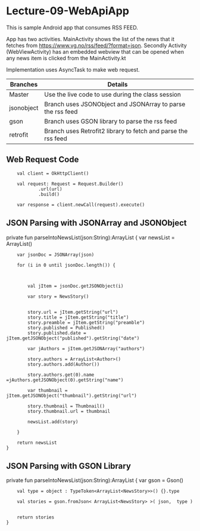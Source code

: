 # Lecture-09-WebApiApp
This is sample Android app that consumes RSS FEED. 

App has two activities. MainActivity shows the list of the news that it fetches from https://www.vg.no/rss/feed/?format=json. 
Secondly Activity (WebViewActivity) has an embedded webview that can be opened when any news item is clicked from the MainActivity.kt 

Implementation uses AsyncTask to make web request.


|Branches|Details|
|-------|--------|
|Master| Use the live code to use during the class session|
|jsonobject| Branch uses JSONObject and JSONArray to parse the rss feed|
|gson| Branch uses GSON library to parse the rss feed|
|retrofit| Branch uses Retrofit2 library to fetch and parse the rss feed|


## Web Request Code 
        val client = OkHttpClient()

        val request: Request = Request.Builder()
                .url(url)
                .build()

        var response = client.newCall(request).execute()


## JSON Parsing with JSONArray and JSONObject

private fun  parseIntoNewsList(json:String):ArrayList<NewsStory>
    {
        var newsList = ArrayList<NewsStory>()

        var jsonDoc = JSONArray(json)

        for (i in 0 until jsonDoc.length()) {



            val jItem = jsonDoc.getJSONObject(i)

            var story = NewsStory()


            story.url = jItem.getString("url")
            story.title = jItem.getString("title")
            story.preamble = jItem.getString("preamble")
            story.published = Published()
            story.published.date = jItem.getJSONObject("published").getString("date")

            var jAuthors = jItem.getJSONArray("authors")

            story.authors = ArrayList<Author>()
            story.authors.add(Author())

            story.authors.get(0).name =jAuthors.getJSONObject(0).getString("name")

            var thumbnail = jItem.getJSONObject("thumbnail").getString("url")

            story.thumbnail = Thumbnail()
            story.thumbnail.url = thumbnail

            newsList.add(story)

        }

        return newsList
    }
    
 ## JSON Parsing with GSON Library 


 private fun  parseIntoNewsList(json:String):ArrayList<NewsStory>
    {
        var gson = Gson()

        val type = object : TypeToken<ArrayList<NewsStory>>() {}.type

        val stories = gson.fromJson< ArrayList<NewsStory> >( json,  type )


        return stories
    }




    
